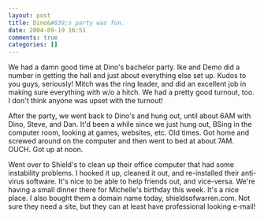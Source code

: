 ```yaml
---
layout: post
title: Dino&#039;s party was fun.
date: 2004-09-19 16:51
comments: true
categories: []
---
```

We had a damn good time at Dino's bachelor party. Ike and Demo did a number in getting the hall and just about everything else set up. Kudos to you guys, seriously! Mitch was the ring leader, and did an excellent job in making sure everything with w/o a hitch. We had a pretty good turnout, too. I don't think anyone was upset with the turnout!

After the party, we went back to Dino's and hung out, until about 6AM with Dino, Steve, and Dan. It'd been a while since we just hung out, BSing in the computer room, looking at games, websites, etc. Old times. Got home and screwed around on the computer and then went to bed at about 7AM. OUCH. Got up at noon.

Went over to Shield's to clean up their office computer that had some instability problems. I hooked it up, cleaned it out, and re-installed their anti-virus software. It's nice to be able to help friends out, and vice-versa. We're having a small dinner there for Michelle's birthday this week. It's a nice place. I also bought them a domain name today, shieldsofwarren.com. Not sure they need a site, but they can at least have professional looking e-mail!

